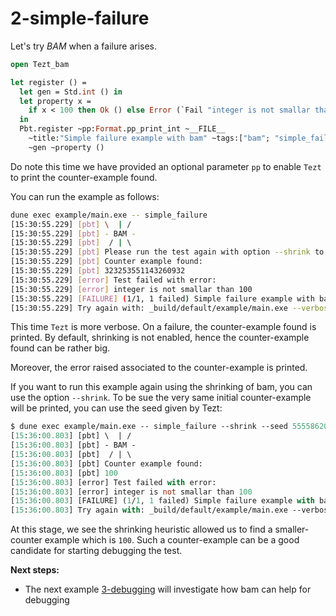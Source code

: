 # 2-simple-failure

Let's try *BAM* when a failure arises.

```ocaml
open Tezt_bam

let register () =
  let gen = Std.int () in
  let property x =
    if x < 100 then Ok () else Error (`Fail "integer is not smallar than 100")
  in
  Pbt.register ~pp:Format.pp_print_int ~__FILE__
    ~title:"Simple failure example with bam" ~tags:["bam"; "simple_failure"]
    ~gen ~property ()
```

Do note this time we have provided an optional parameter `pp` to enable `Tezt` to print the counter-example found.

You can run the example as follows:

```bash
dune exec example/main.exe -- simple_failure
[15:30:55.229] [pbt] \  | /
[15:30:55.229] [pbt] - BAM -
[15:30:55.229] [pbt]  / | \ 
[15:30:55.229] [pbt] Please run the test again with option --shrink to get a smaller counter-example
[15:30:55.229] [pbt] Counter example found:
[15:30:55.229] [pbt] 323253551143260932
[15:30:55.229] [error] Test failed with error:
[15:30:55.229] [error] integer is not smallar than 100
[15:30:55.229] [FAILURE] (1/1, 1 failed) Simple failure example with bam
[15:30:55.229] Try again with: _build/default/example/main.exe --verbose --file example/2-simple-failure/simple_failure.ml --title 'Simple failure example with bam' --seed 555586205
```

This time `Tezt` is more verbose. On a failure, the counter-example
found is printed. By default, shrinking is not enabled, hence the
counter-example found can be rather big.

Moreover, the error raised associated to the counter-example is
printed.

If you want to run this example again using the shrinking of bam, you can use the option `--shrink`. To be sue the very same initial counter-example will be printed, you can use the seed given by Tezt:

```ocaml
$ dune exec example/main.exe -- simple_failure --shrink --seed 555586205
[15:36:00.803] [pbt] \  | /         
[15:36:00.803] [pbt] - BAM -
[15:36:00.803] [pbt]  / | \ 
[15:36:00.803] [pbt] Counter example found:
[15:36:00.803] [pbt] 100
[15:36:00.803] [error] Test failed with error:
[15:36:00.803] [error] integer is not smallar than 100
[15:36:00.803] [FAILURE] (1/1, 1 failed) Simple failure example with bam
[15:36:00.803] Try again with: _build/default/example/main.exe --verbose --file example/2-simple-failure/simple_failure.ml --title 'Simple failure example with bam' --seed 555586205
```

At this stage, we see the shrinking heuristic allowed us to find a
smaller-counter example which is `100`. Such a counter-example can be
a good candidate for starting debugging the test.

**Next steps:**
- The next example
  [3-debugging](https://github.com/francoisthire/bam/tree/master/example/3-debugging)
  will investigate how bam can help for debugging
